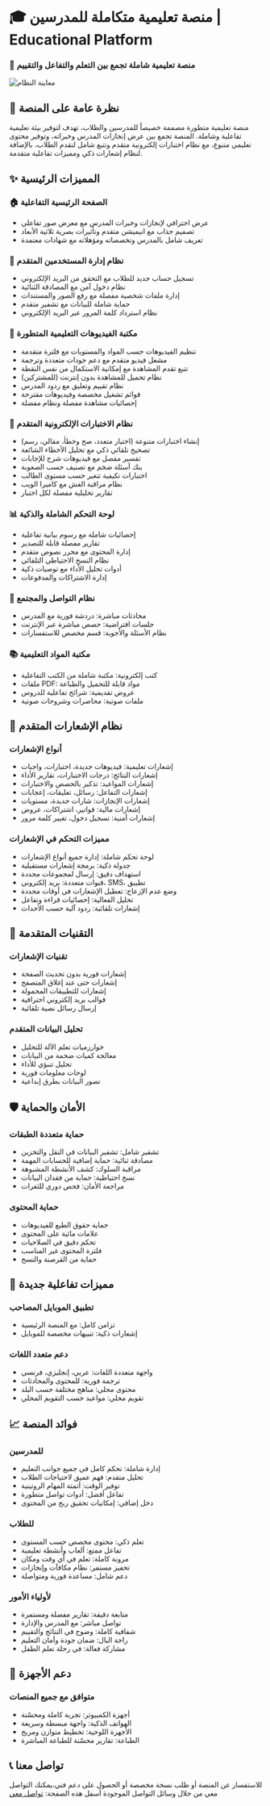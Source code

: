 # 🎓 منصة تعليمية متكاملة للمدرسين | Educational Platform

### 🚀 منصة تعليمية شاملة تجمع بين التعلم والتفاعل والتقييم

![معاينة النظام](https://aldhihaexams.com/vide.gif)


## 🌟 نظرة عامة على المنصة

منصة تعليمية متطورة مصممة خصيصاً للمدرسين والطلاب، تهدف لتوفير بيئة تعليمية تفاعلية وشاملة. المنصة تجمع بين عرض إنجازات المدرس وخبراته، وتوفير محتوى تعليمي متنوع، مع نظام اختبارات إلكترونية متقدم وتتبع شامل لتقدم الطلاب، بالإضافة لنظام إشعارات ذكي ومميزات تفاعلية متقدمة.

## ✨ المميزات الرئيسية

### 🏠 الصفحة الرئيسية التفاعلية
- عرض احترافي لإنجازات وخبرات المدرس مع معرض صور تفاعلي
- تصميم جذاب مع انيميشن متقدم وتأثيرات بصرية ثلاثية الأبعاد
- تعريف شامل بالمدرس وتخصصاته ومؤهلاته مع شهادات معتمدة

### 👥 نظام إدارة المستخدمين المتقدم
- تسجيل حساب جديد للطلاب مع التحقق من البريد الإلكتروني
- نظام دخول آمن مع المصادقة الثنائية
- إدارة ملفات شخصية مفصلة مع رفع الصور والمستندات
- حماية شاملة للبيانات مع تشفير متقدم
- نظام استرداد كلمة المرور عبر البريد الإلكتروني


### 🎥 مكتبة الفيديوهات التعليمية المتطورة
- تنظيم الفيديوهات حسب المواد والمستويات مع فلترة متقدمة
- مشغل فيديو متقدم مع دعم جودات متعددة وترجمة
- تتبع تقدم المشاهدة مع إمكانية الاستكمال من نفس النقطة
- نظام تحميل للمشاهدة بدون إنترنت (للمشتركين)
- نظام تقييم وتعليق مع ردود المدرس
- قوائم تشغيل مخصصة وفيديوهات مقترحة
- إحصائيات مشاهدة مفصلة ونظام مفضلة

### 📝 نظام الاختبارات الإلكترونية المتقدم
- إنشاء اختبارات متنوعة (اختيار متعدد، صح وخطأ، مقالي، رسم)
- تصحيح تلقائي ذكي مع تحليل الأخطاء الشائعة
- تفسير مفصل مع فيديوهات شرح للإجابات
- بنك أسئلة ضخم مع تصنيف حسب الصعوبة
- اختبارات تكيفية تتغير حسب مستوى الطالب
- نظام مراقبة الغش مع كاميرا الويب
- تقارير تحليلية مفصلة لكل اختبار

### 📊 لوحة التحكم الشاملة والذكية
- إحصائيات شاملة مع رسوم بيانية تفاعلية
- تقارير مفصلة قابلة للتصدير
- إدارة المحتوى مع محرر نصوص متقدم
- نظام النسخ الاحتياطي التلقائي
- أدوات تحليل الأداء مع توصيات ذكية
- إدارة الاشتراكات والمدفوعات


### 💬 نظام التواصل والمجتمع
- محادثات مباشرة: دردشة فورية مع المدرس
- جلسات افتراضية: حصص مباشرة عبر الإنترنت
- نظام الأسئلة والأجوبة: قسم مخصص للاستفسارات

### 📚 مكتبة المواد التعليمية
- كتب إلكترونية: مكتبة شاملة من الكتب التفاعلية
- ملفات PDF: مواد قابلة للتحميل والطباعة
- عروض تقديمية: شرائح تفاعلية للدروس
- ملفات صوتية: محاضرات وشروحات صوتية

## 🔔 نظام الإشعارات المتقدم

### أنواع الإشعارات
- إشعارات تعليمية: فيديوهات جديدة، اختبارات، واجبات
- إشعارات النتائج: درجات الاختبارات، تقارير الأداء
- إشعارات المواعيد: تذكير بالحصص والاختبارات
- إشعارات التفاعل: رسائل، تعليقات، إعجابات
- إشعارات الإنجازات: شارات جديدة، مستويات
- إشعارات مالية: فواتير، اشتراكات، عروض
- إشعارات أمنية: تسجيل دخول، تغيير كلمة مرور

### مميزات التحكم في الإشعارات
- لوحة تحكم شاملة: إدارة جميع أنواع الإشعارات
- جدولة ذكية: برمجة إشعارات مستقبلية
- استهداف دقيق: إرسال لمجموعات محددة
- قنوات متعددة: بريد إلكتروني، SMS، تطبيق
- وضع عدم الإزعاج: تعطيل الإشعارات في أوقات محددة
- تحليل الفعالية: إحصائيات قراءة وتفاعل
- إشعارات تلقائية: ردود آلية حسب الأحداث

## 🎨 التقنيات المتقدمة


### تقنيات الإشعارات
- إشعارات فورية بدون تحديث الصفحة
- إشعارات حتى عند إغلاق المتصفح
- إشعارات للتطبيقات المحمولة
- قوالب بريد إلكتروني احترافية
- إرسال رسائل نصية تلقائية

### تحليل البيانات المتقدم
- خوارزميات تعلم الآلة للتحليل
- معالجة كميات ضخمة من البيانات
- تحليل تنبؤي للأداء
- لوحات معلومات فورية
- تصور البيانات بطرق إبداعية

## 🛡️ الأمان والحماية

### حماية متعددة الطبقات
- تشفير شامل: تشفير البيانات في النقل والتخزين
- مصادقة ثنائية: حماية إضافية للحسابات المهمة
- مراقبة السلوك: كشف الأنشطة المشبوهة
- نسخ احتياطية: حماية من فقدان البيانات
- مراجعة الأمان: فحص دوري للثغرات

### حماية المحتوى
- حماية حقوق الطبع للفيديوهات
- علامات مائية على المحتوى
- تحكم دقيق في الصلاحيات
- فلترة المحتوى غير المناسب
- حماية من القرصنة والنسخ

## 🚀 مميزات تفاعلية جديدة


### تطبيق الموبايل المصاحب
- تزامن كامل: مع المنصة الرئيسية
- إشعارات ذكية: تنبيهات مخصصة للموبايل

### دعم متعدد اللغات
- واجهة متعددة اللغات: عربي، إنجليزي، فرنسي
- ترجمة فورية: للمحتوى والمحادثات
- محتوى محلي: مناهج مختلفة حسب البلد
- تقويم محلي: مواعيد حسب التقويم المحلي

## 📈 فوائد المنصة

### للمدرسين
- إدارة شاملة: تحكم كامل في جميع جوانب التعليم
- تحليل متقدم: فهم عميق لاحتياجات الطلاب
- توفير الوقت: أتمتة المهام الروتينية
- تفاعل أفضل: أدوات تواصل متطورة
- دخل إضافي: إمكانيات تحقيق ربح من المحتوى

### للطلاب
- تعلم ذكي: محتوى مخصص حسب المستوى
- تفاعل ممتع: ألعاب وأنشطة تعليمية
- مرونة كاملة: تعلم في أي وقت ومكان
- تحفيز مستمر: نظام مكافآت وإنجازات
- دعم شامل: مساعدة فورية ومتواصلة

### لأولياء الأمور
- متابعة دقيقة: تقارير مفصلة ومستمرة
- تواصل مباشر: مع المدرس والإدارة
- شفافية كاملة: وضوح في النتائج والتقييم
- راحة البال: ضمان جودة وأمان التعليم
- مشاركة فعالة: في رحلة تعلم الطفل

## 📱 دعم الأجهزة

### متوافق مع جميع المنصات
- أجهزة الكمبيوتر: تجربة كاملة ومحسّنة
- الهواتف الذكية: واجهة مبسطة وسريعة
- الأجهزة اللوحية: تخطيط متوازن ومريح
- الطباعة: تقارير محسّنة للطباعة المباشرة


## 📞 تواصل معنا

للاستفسار عن المنصة أو طلب نسخة مخصصة أو الحصول على دعم فني،يمكنك التواصل معي من خلال وسائل التواصل الموجودة أسفل هذه الصفحة:   [تواصل معي ](https://aldhihaexams.com/Almligy.php)


